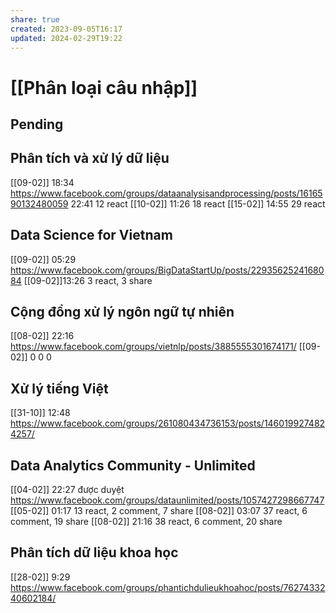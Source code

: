 ```yaml
---
share: true
created: 2023-09-05T16:17
updated: 2024-02-29T19:22
---
```

# [[Phân loại câu nhập]]
## Pending
## Phân tích và xử lý dữ liệu
[[09-02]] 18:34 https://www.facebook.com/groups/dataanalysisandprocessing/posts/1616590132480059
22:41 12 react
[[10-02]] 11:26 18 react
[[15-02]] 14:55 29 react

## Data Science for Vietnam
[[09-02]] 05:29 https://www.facebook.com/groups/BigDataStartUp/posts/2293562524168084
[[09-02]]13:26 3 react, 3 share

## Cộng đồng xử lý ngôn ngữ tự nhiên
[[08-02]] 22:16 https://www.facebook.com/groups/vietnlp/posts/3885555301674171/
[[09-02]] 0 0 0 

## Xử lý tiếng Việt 
[[31-10]] 12:48 https://www.facebook.com/groups/261080434736153/posts/1460199274824257/

## Data Analytics Community - Unlimited
[[04-02]] 22:27 được duyệt https://www.facebook.com/groups/dataunlimited/posts/1057427298667747
[[05-02]] 01:17 13 react, 2 comment, 7 share
[[08-02]] 03:07 37 react, 6 comment, 19 share
[[08-02]] 21:16 38 react, 6 comment, 20 share

## Phân tích dữ liệu khoa học
[[28-02]] 9:29 https://www.facebook.com/groups/phantichdulieukhoahoc/posts/7627433240602184/